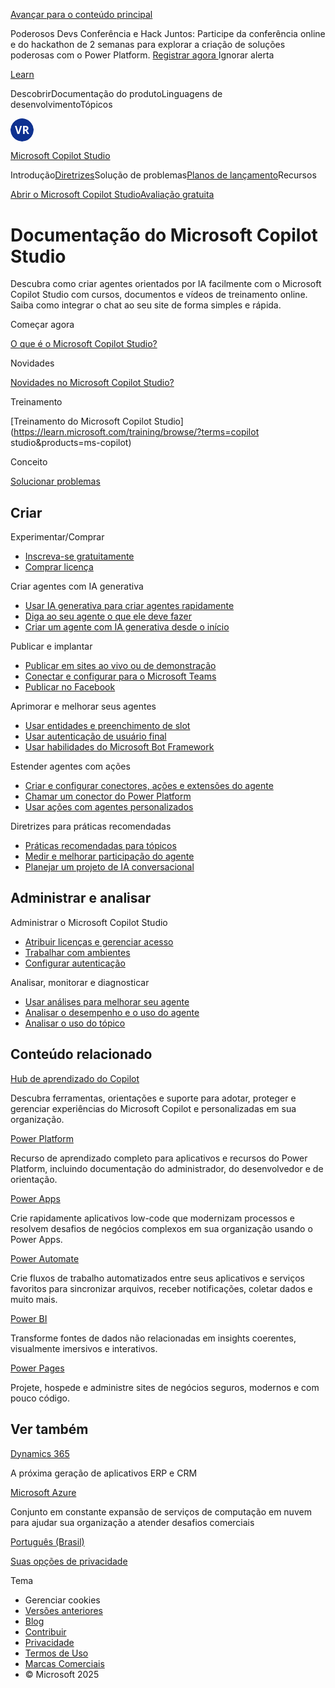[Avançar para o conteúdo principal](https://learn.microsoft.com/pt-br/microsoft-copilot-studio/#main)

Poderosos Devs Conferência e Hack Juntos: Participe da conferência online e do hackathon de 2 semanas para explorar a criação de soluções poderosas com o Power Platform. [Registrar agora ](https://aka.ms/PowerfulDevs/RSVP-Learn?wt.mc_id=powerfuldevs_learnpromotion)Ignorar alerta



[Learn](https://learn.microsoft.com/pt-br/)

DescobrirDocumentação do produtoLinguagens de desenvolvimentoTópicos

<details data-bi-name="site-header-user" class="popover popover-right auth-status-determined authenticated " style="box-sizing: inherit; outline-color: inherit; display: inline-block;"><summary data-bi-name="site-header-user-avatar" aria-label="Sua conta" data-test-id="site-header-user" style="box-sizing: inherit; outline-color: inherit; display: list-item; cursor: pointer; list-style: none;"><div class="persona " style="box-sizing: inherit; outline-color: inherit; gap: 0.5rem; font-size: 0.875rem; line-height: 1.3; display: flex; position: relative;"><figure class="persona-avatar" style="box-sizing: inherit; outline-color: inherit; margin: 0px; padding: 0px; width: 2.6666em; height: 2.6666em; background-color: var(--theme-alternate-background-medium); color: var(--theme-text-invert); border-radius: 290486px; flex-shrink: 0;"><img alt="" data-profile-property="avatarThumbnailUrl" src="data:image/svg+xml, %3Csvg xmlns='http://www.w3.org/2000/svg' height='64' class='font-weight-bold' style='font: 600 30.11764705882353px &quot;SegoeUI&quot;, Arial' width='64'%3E%3Ccircle fill='hsl(224.00000000000003, 82%, 31%)' cx='32' cy='32' r='32' /%3E%3Ctext x='50%25' y='55%25' dominant-baseline='middle' text-anchor='middle' fill='%23FFF' %3EVR%3C/text%3E%3C/svg%3E" style="box-sizing: inherit; outline-color: inherit; border-style: none; height: auto; max-width: 100%; width: 37.325px; aspect-ratio: 1 / 1; border-radius: 290486px;"></figure></div></summary><div class="popover-content width-auto" data-bi-name="site-header-user-menu" style="box-sizing: inherit; outline-color: inherit; width: 224px; border: 1px solid var(--theme-border); background-color: var(--theme-body-background); box-shadow: 0 6.4px 14.4px 0 var(--theme-box-shadow-medium),0 1.2px 3.6px 0 var(--theme-box-shadow-light); z-index: 1060; border-radius: 0.25rem; margin-block-start: 0.5rem; padding: 1rem; position: absolute; inset-inline-end: 0px;"><div class="persona " style="box-sizing: inherit; outline-color: inherit; gap: 0.5rem; font-size: 0.875rem; line-height: 1.3; display: flex; position: relative;"><figure class="persona-avatar" style="box-sizing: inherit; outline-color: inherit; margin: 0px; padding: 0px; width: 2.6666em; height: 2.6666em; background-color: var(--theme-alternate-background-medium); color: var(--theme-text-invert); border-radius: 290486px; flex-shrink: 0;"><img alt="" data-profile-property="avatarUrl" aria-labelledby="ms--user-display-name" src="data:image/svg+xml, %3Csvg xmlns='http://www.w3.org/2000/svg' height='64' class='font-weight-bold' style='font: 600 30.11764705882353px &quot;SegoeUI&quot;, Arial' width='64'%3E%3Ccircle fill='hsl(224.00000000000003, 82%, 31%)' cx='32' cy='32' r='32' /%3E%3Ctext x='50%25' y='55%25' dominant-baseline='middle' text-anchor='middle' fill='%23FFF' %3EVR%3C/text%3E%3C/svg%3E" style="box-sizing: inherit; outline-color: inherit; border-style: none; height: auto; max-width: 100%; width: 37.325px; aspect-ratio: 1 / 1; border-radius: 290486px;"></figure><div class="persona-details" data-test-id="persona-detail" style="box-sizing: inherit; outline-color: inherit; color: var(--theme-text-subtle); align-self: center;"><p class="persona-name" data-profile-property="displayName" id="ms--user-display-name" style="box-sizing: inherit; outline-color: inherit; margin: 0px; padding: 0px; color: var(--theme-text); font-size: 1.3333em; font-weight: 600;"></p><p data-profile-property="upn" style="box-sizing: inherit; outline-color: inherit; margin: 0px; padding: 0px;"></p></div></div><ul class="padding-block-xs" style="box-sizing: inherit; outline-color: inherit; margin: 0px; padding: 0px; list-style: none; padding-block: 1rem !important;"><li class="padding-bottom-xs" style="box-sizing: inherit; outline-color: inherit; margin: 0px; padding: 0px; outline-style: initial; outline-width: 0px; padding-block-end: 1rem !important;"><a data-profile-property="profileUrl" class="font-size-sm" data-bi-name="site-header-user-profile" href="https://learn.microsoft.com/pt-br/users/me/activity/" style="box-sizing: inherit; outline-color: inherit; color: var(--theme-hyperlink); cursor: pointer; overflow-wrap: break-word; text-decoration: none; background-color: rgba(0, 0, 0, 0); outline-style: initial; outline-width: 0px; font-size: 0.875rem !important;"></a></li><li style="box-sizing: inherit; outline-color: inherit; margin: 0px; padding: 0px; outline-style: initial; outline-width: 0px;"><a data-profile-property="settingsUrl" class="font-size-sm" data-bi-name="site-header-user-settings" href="https://learn.microsoft.com/pt-br/users/me/settings/" style="box-sizing: inherit; outline-color: inherit; color: var(--theme-hyperlink); cursor: pointer; overflow-wrap: break-word; text-decoration: none; background-color: rgba(0, 0, 0, 0); outline-style: initial; outline-width: 0px; font-size: 0.875rem !important;"></a></li></ul><div class="border-top padding-top-xs" style="box-sizing: inherit; outline-color: inherit; border-block-start: 1px solid var(--theme-border) !important; padding-block-start: 1rem !important;"><a class="docs-sign-out font-size-sm" href="https://learn.microsoft.com/pt-br/microsoft-copilot-studio/#" data-bi-name="site-header-sign-out" data-test-id="site-header-user-sign-out" style="box-sizing: inherit; outline-color: inherit; color: var(--theme-hyperlink); cursor: pointer; overflow-wrap: break-word; text-decoration: none; background-color: rgba(0, 0, 0, 0); outline-style: initial; outline-width: 0px; font-size: 0.875rem !important;"></a></div></div></details>

[Microsoft Copilot Studio](https://learn.microsoft.com/pt-br/microsoft-copilot-studio/)

Introdução[Diretrizes](https://learn.microsoft.com/pt-br/microsoft-copilot-studio/guidance/)Solução de problemas[Planos de lançamento](https://learn.microsoft.com/pt-br/dynamics365/release-plans/)Recursos



[Abrir o Microsoft Copilot Studio](https://web.powerva.microsoft.com/tryit)[Avaliação gratuita](https://go.microsoft.com/fwlink/?LinkId=2107702)

# Documentação do Microsoft Copilot Studio

Descubra como criar agentes orientados por IA facilmente com o Microsoft Copilot Studio com cursos, documentos e vídeos de treinamento online. Saiba como integrar o chat ao seu site de forma simples e rápida.



Começar agora

[O que é o Microsoft Copilot Studio?](https://learn.microsoft.com/pt-br/microsoft-copilot-studio/fundamentals-what-is-copilot-studio)



Novidades

[Novidades no Microsoft Copilot Studio?](https://go.microsoft.com/fwlink/?linkid=2082154)



Treinamento

[Treinamento do Microsoft Copilot Studio](https://learn.microsoft.com/training/browse/?terms=copilot studio&products=ms-copilot)



Conceito

[Solucionar problemas](https://learn.microsoft.com/pt-br/microsoft-copilot-studio/error-codes)



## Criar

Experimentar/Comprar

- [Inscreva-se gratuitamente](https://learn.microsoft.com/pt-br/microsoft-copilot-studio/sign-up-individual)
- [Comprar licença](https://learn.microsoft.com/pt-br/microsoft-copilot-studio/requirements-licensing-subscriptions)

Criar agentes com IA generativa

- [Usar IA generativa para criar agentes rapidamente](https://learn.microsoft.com/pt-br/microsoft-copilot-studio/nlu-gpt-overview)
- [Diga ao seu agente o que ele deve fazer](https://learn.microsoft.com/pt-br/microsoft-copilot-studio/nlu-authoring)
- [Criar um agente com IA generativa desde o início](https://learn.microsoft.com/pt-br/microsoft-copilot-studio/fundamentals-get-started)

Publicar e implantar

- [Publicar em sites ao vivo ou de demonstração](https://learn.microsoft.com/pt-br/microsoft-copilot-studio/publication-connect-bot-to-web-channels)
- [Conectar e configurar para o Microsoft Teams](https://learn.microsoft.com/pt-br/microsoft-copilot-studio/publication-add-bot-to-microsoft-teams)
- [Publicar no Facebook](https://learn.microsoft.com/pt-br/microsoft-copilot-studio/publication-add-bot-to-facebook)

Aprimorar e melhorar seus agentes

- [Usar entidades e preenchimento de slot](https://learn.microsoft.com/pt-br/microsoft-copilot-studio/advanced-entities-slot-filling)
- [Usar autenticação de usuário final](https://learn.microsoft.com/pt-br/microsoft-copilot-studio/advanced-end-user-authentication)
- [Usar habilidades do Microsoft Bot Framework](https://learn.microsoft.com/pt-br/microsoft-copilot-studio/advanced-use-skills)

Estender agentes com ações

- [Criar e configurar conectores, ações e extensões do agente](https://learn.microsoft.com/pt-br/microsoft-copilot-studio/copilot-plugins-overview)
- [Chamar um conector do Power Platform](https://learn.microsoft.com/pt-br/microsoft-copilot-studio/advanced-connectors)
- [Usar ações com agentes personalizados](https://learn.microsoft.com/pt-br/microsoft-copilot-studio/advanced-plugin-actions)

Diretrizes para práticas recomendadas

- [Práticas recomendadas para tópicos](https://learn.microsoft.com/pt-br/microsoft-copilot-studio/guidance/topics-overview)
- [Medir e melhorar participação do agente](https://learn.microsoft.com/pt-br/microsoft-copilot-studio/guidance/measuring-engagement)
- [Planejar um projeto de IA conversacional](https://learn.microsoft.com/pt-br/microsoft-copilot-studio/guidance/project-best-practices)



## Administrar e analisar

Administrar o Microsoft Copilot Studio

- [Atribuir licenças e gerenciar acesso](https://learn.microsoft.com/pt-br/microsoft-copilot-studio/requirements-licensing)
- [Trabalhar com ambientes](https://learn.microsoft.com/pt-br/microsoft-copilot-studio/environments-first-run-experience)
- [Configurar autenticação](https://learn.microsoft.com/pt-br/microsoft-copilot-studio/configuration-end-user-authentication)

Analisar, monitorar e diagnosticar

- [Usar análises para melhorar seu agente](https://learn.microsoft.com/pt-br/microsoft-copilot-studio/analytics-overview)
- [Analisar o desempenho e o uso do agente](https://learn.microsoft.com/pt-br/microsoft-copilot-studio/analytics-summary)
- [Analisar o uso do tópico](https://learn.microsoft.com/pt-br/microsoft-copilot-studio/analytics-topic-details)



## Conteúdo relacionado

[Hub de aprendizado do Copilot](https://learn.microsoft.com/pt-br/copilot)

Descubra ferramentas, orientações e suporte para adotar, proteger e gerenciar experiências do Microsoft Copilot e personalizadas em sua organização.

[Power Platform](https://learn.microsoft.com/pt-br/power-platform)

Recurso de aprendizado completo para aplicativos e recursos do Power Platform, incluindo documentação do administrador, do desenvolvedor e de orientação.

[Power Apps](https://learn.microsoft.com/pt-br/powerapps)

Crie rapidamente aplicativos low-code que modernizam processos e resolvem desafios de negócios complexos em sua organização usando o Power Apps.

[Power Automate](https://learn.microsoft.com/pt-br/power-automate)

Crie fluxos de trabalho automatizados entre seus aplicativos e serviços favoritos para sincronizar arquivos, receber notificações, coletar dados e muito mais.

[Power BI](https://learn.microsoft.com/pt-br/power-bi)

Transforme fontes de dados não relacionadas em insights coerentes, visualmente imersivos e interativos.

[Power Pages](https://learn.microsoft.com/pt-br/power-pages)

Projete, hospede e administre sites de negócios seguros, modernos e com pouco código.



## Ver também

[Dynamics 365](https://learn.microsoft.com/pt-br/dynamics365/)

A próxima geração de aplicativos ERP e CRM

[Microsoft Azure](https://learn.microsoft.com/pt-br/azure)

Conjunto em constante expansão de serviços de computação em nuvem para ajudar sua organização a atender desafios comerciais

[Português (Brasil)](https://learn.microsoft.com/pt-br/locale?target=https%3A%2F%2Flearn.microsoft.com%2Fpt-br%2Fmicrosoft-copilot-studio%2F)

[Suas opções de privacidade](https://aka.ms/yourcaliforniaprivacychoices)

Tema

- Gerenciar cookies
- [Versões anteriores](https://learn.microsoft.com/pt-br/previous-versions/)
- [Blog](https://techcommunity.microsoft.com/t5/microsoft-learn-blog/bg-p/MicrosoftLearnBlog)
- [Contribuir](https://learn.microsoft.com/pt-br/contribute/)
- [Privacidade](https://go.microsoft.com/fwlink/?LinkId=521839)
- [Termos de Uso](https://learn.microsoft.com/pt-br/legal/termsofuse)
- [Marcas Comerciais](https://www.microsoft.com/legal/intellectualproperty/Trademarks/)
- © Microsoft 2025